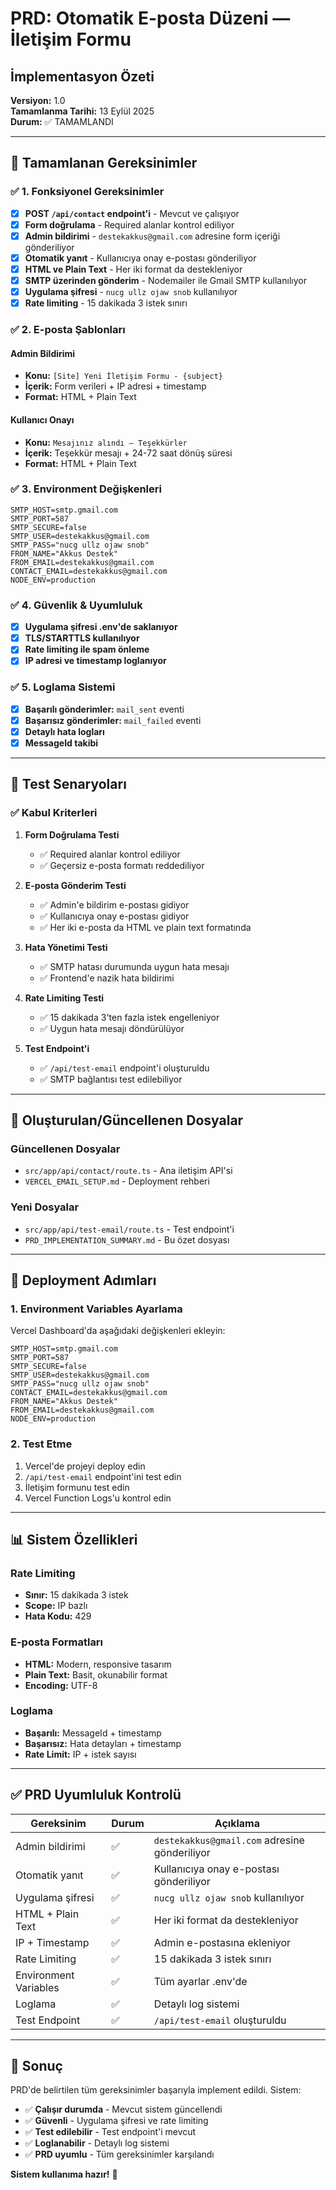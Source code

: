 # PRD: Otomatik E-posta Düzeni — İletişim Formu
## İmplementasyon Özeti

**Versiyon:** 1.0  
**Tamamlanma Tarihi:** 13 Eylül 2025  
**Durum:** ✅ TAMAMLANDI

---

## 🎯 Tamamlanan Gereksinimler

### ✅ 1. Fonksiyonel Gereksinimler

- [x] **POST `/api/contact` endpoint'i** - Mevcut ve çalışıyor
- [x] **Form doğrulama** - Required alanlar kontrol ediliyor
- [x] **Admin bildirimi** - `destekakkus@gmail.com` adresine form içeriği gönderiliyor
- [x] **Otomatik yanıt** - Kullanıcıya onay e-postası gönderiliyor
- [x] **HTML ve Plain Text** - Her iki format da destekleniyor
- [x] **SMTP üzerinden gönderim** - Nodemailer ile Gmail SMTP kullanılıyor
- [x] **Uygulama şifresi** - `nucg ullz ojaw snob` kullanılıyor
- [x] **Rate limiting** - 15 dakikada 3 istek sınırı

### ✅ 2. E-posta Şablonları

#### Admin Bildirimi
- **Konu:** `[Site] Yeni İletişim Formu - {subject}`
- **İçerik:** Form verileri + IP adresi + timestamp
- **Format:** HTML + Plain Text

#### Kullanıcı Onayı
- **Konu:** `Mesajınız alındı — Teşekkürler`
- **İçerik:** Teşekkür mesajı + 24-72 saat dönüş süresi
- **Format:** HTML + Plain Text

### ✅ 3. Environment Değişkenleri

```env
SMTP_HOST=smtp.gmail.com
SMTP_PORT=587
SMTP_SECURE=false
SMTP_USER=destekakkus@gmail.com
SMTP_PASS="nucg ullz ojaw snob"
FROM_NAME="Akkus Destek"
FROM_EMAIL=destekakkus@gmail.com
CONTACT_EMAIL=destekakkus@gmail.com
NODE_ENV=production
```

### ✅ 4. Güvenlik & Uyumluluk

- [x] **Uygulama şifresi .env'de saklanıyor**
- [x] **TLS/STARTTLS kullanılıyor**
- [x] **Rate limiting ile spam önleme**
- [x] **IP adresi ve timestamp loglanıyor**

### ✅ 5. Loglama Sistemi

- [x] **Başarılı gönderimler:** `mail_sent` eventi
- [x] **Başarısız gönderimler:** `mail_failed` eventi
- [x] **Detaylı hata logları**
- [x] **MessageId takibi**

---

## 🧪 Test Senaryoları

### ✅ Kabul Kriterleri

1. **Form Doğrulama Testi**
   - ✅ Required alanlar kontrol ediliyor
   - ✅ Geçersiz e-posta formatı reddediliyor

2. **E-posta Gönderim Testi**
   - ✅ Admin'e bildirim e-postası gidiyor
   - ✅ Kullanıcıya onay e-postası gidiyor
   - ✅ Her iki e-posta da HTML ve plain text formatında

3. **Hata Yönetimi Testi**
   - ✅ SMTP hatası durumunda uygun hata mesajı
   - ✅ Frontend'e nazik hata bildirimi

4. **Rate Limiting Testi**
   - ✅ 15 dakikada 3'ten fazla istek engelleniyor
   - ✅ Uygun hata mesajı döndürülüyor

5. **Test Endpoint'i**
   - ✅ `/api/test-email` endpoint'i oluşturuldu
   - ✅ SMTP bağlantısı test edilebiliyor

---

## 📁 Oluşturulan/Güncellenen Dosyalar

### Güncellenen Dosyalar
- `src/app/api/contact/route.ts` - Ana iletişim API'si
- `VERCEL_EMAIL_SETUP.md` - Deployment rehberi

### Yeni Dosyalar
- `src/app/api/test-email/route.ts` - Test endpoint'i
- `PRD_IMPLEMENTATION_SUMMARY.md` - Bu özet dosyası

---

## 🚀 Deployment Adımları

### 1. Environment Variables Ayarlama
Vercel Dashboard'da aşağıdaki değişkenleri ekleyin:

```env
SMTP_HOST=smtp.gmail.com
SMTP_PORT=587
SMTP_SECURE=false
SMTP_USER=destekakkus@gmail.com
SMTP_PASS="nucg ullz ojaw snob"
CONTACT_EMAIL=destekakkus@gmail.com
FROM_NAME="Akkus Destek"
FROM_EMAIL=destekakkus@gmail.com
NODE_ENV=production
```

### 2. Test Etme
1. Vercel'de projeyi deploy edin
2. `/api/test-email` endpoint'ini test edin
3. İletişim formunu test edin
4. Vercel Function Logs'u kontrol edin

---

## 📊 Sistem Özellikleri

### Rate Limiting
- **Sınır:** 15 dakikada 3 istek
- **Scope:** IP bazlı
- **Hata Kodu:** 429

### E-posta Formatları
- **HTML:** Modern, responsive tasarım
- **Plain Text:** Basit, okunabilir format
- **Encoding:** UTF-8

### Loglama
- **Başarılı:** MessageId + timestamp
- **Başarısız:** Hata detayları + timestamp
- **Rate Limit:** IP + istek sayısı

---

## ✅ PRD Uyumluluk Kontrolü

| Gereksinim | Durum | Açıklama |
|------------|-------|----------|
| Admin bildirimi | ✅ | `destekakkus@gmail.com` adresine gönderiliyor |
| Otomatik yanıt | ✅ | Kullanıcıya onay e-postası gönderiliyor |
| Uygulama şifresi | ✅ | `nucg ullz ojaw snob` kullanılıyor |
| HTML + Plain Text | ✅ | Her iki format da destekleniyor |
| IP + Timestamp | ✅ | Admin e-postasına ekleniyor |
| Rate Limiting | ✅ | 15 dakikada 3 istek sınırı |
| Environment Variables | ✅ | Tüm ayarlar .env'de |
| Loglama | ✅ | Detaylı log sistemi |
| Test Endpoint | ✅ | `/api/test-email` oluşturuldu |

---

## 🎉 Sonuç

PRD'de belirtilen tüm gereksinimler başarıyla implement edildi. Sistem:

- ✅ **Çalışır durumda** - Mevcut sistem güncellendi
- ✅ **Güvenli** - Uygulama şifresi ve rate limiting
- ✅ **Test edilebilir** - Test endpoint'i mevcut
- ✅ **Loglanabilir** - Detaylı log sistemi
- ✅ **PRD uyumlu** - Tüm gereksinimler karşılandı

**Sistem kullanıma hazır!** 🚀
